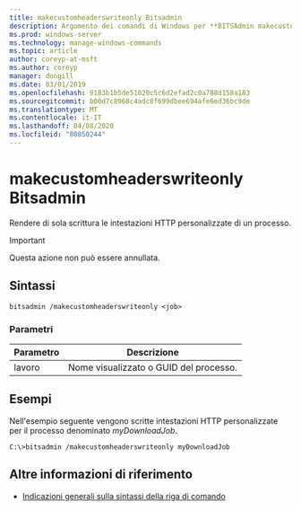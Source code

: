 ```yaml
---
title: makecustomheaderswriteonly Bitsadmin
description: Argomento dei comandi di Windows per **BITSAdmin makecustomheaderswriteonly**, che rendono le intestazioni HTTP personalizzate di un processo di sola scrittura.
ms.prod: windows-server
ms.technology: manage-windows-commands
ms.topic: article
author: coreyp-at-msft
ms.author: coreyp
manager: dongill
ms.date: 03/01/2019
ms.openlocfilehash: 9183b1b5de51020c5c6d2efad2c0a788d158a183
ms.sourcegitcommit: b00d7c8968c4adc8f699dbee694afe6ed36bc9de
ms.translationtype: MT
ms.contentlocale: it-IT
ms.lasthandoff: 04/08/2020
ms.locfileid: "80850244"
---
```

# <a name="bitsadmin-makecustomheaderswriteonly"></a>makecustomheaderswriteonly Bitsadmin

Rendere di sola scrittura le intestazioni HTTP personalizzate di un processo.

> [!Important]
> Questa azione non può essere annullata.

## <a name="syntax"></a>Sintassi

```
bitsadmin /makecustomheaderswriteonly <job>
```

### <a name="parameters"></a>Parametri

| Parametro | Descrizione |
| -------------- | -------------- |
| lavoro | Nome visualizzato o GUID del processo. |

## <a name="examples"></a><a name=BKMK_examples></a>Esempi

Nell'esempio seguente vengono scritte intestazioni HTTP personalizzate per il processo denominato *myDownloadJob*.

```
C:\>bitsadmin /makecustomheaderswriteonly myDownloadJob
```

## <a name="additional-references"></a>Altre informazioni di riferimento

- [Indicazioni generali sulla sintassi della riga di comando](command-line-syntax-key.md)